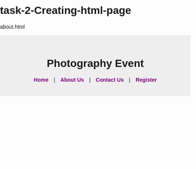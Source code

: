 # task-2-Creating-html-page
about.html
<!DOCTYPE html>
<html lang="en">
<head>
  <meta charset="UTF-8">
  <title>Photography Event - Home</title>
  <style>
    body { font-family: Arial, sans-serif; margin: 0; padding: 0; background: url('photography.jpg') no-repeat center center fixed;background-size: cover;}
    header { background: #eee; padding: 20px; text-align: center; }
    nav { margin: 15px 0; text-align: center; }
    nav a { margin: 0 10px; text-decoration: none; color: purple; font-weight: bold; }
    .content { padding: 20px; text-align: center; }
    .event-details { margin: 20px auto; padding: 15px; max-width: 600px; text-align: left; background: #f9f9f9; border-radius: 8px; }
    .event-details h3 { color: purple; }
  </style>
</head>
<body>
  <header>
    <h1>Photography Event</h1>
    <nav>
      <a href="index.html">Home</a> |
      <a href="about.html">About Us</a> |
      <a href="contact.html">Contact Us</a> |
      <a href="registration.html">Register</a>
    </nav>
  </header>

  <div class="content">
    <h2 style="color: white;">Welcome to the Photography Event!</h2>
    <p style="color: white;">Join us for an amazing celebration of photography, creativity, and unforgettable moments.</p>

  </div>
</body>
</html>
